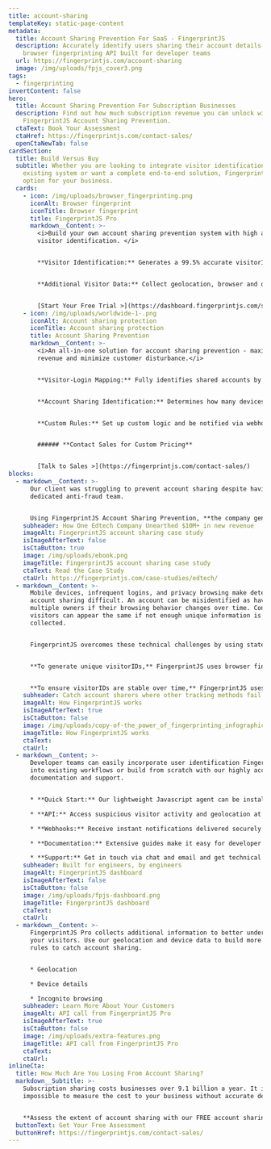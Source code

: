 ```yaml
---
title: account-sharing
templateKey: static-page-content
metadata:
  title: Account Sharing Prevention For SaaS - FingerprintJS
  description: Accurately identify users sharing their account details with our
    browser fingerprinting API built for developer teams
  url: https://fingerprintjs.com/account-sharing
  image: /img/uploads/fpjs_cover3.png
tags:
  - fingerprinting
invertContent: false
hero:
  title: Account Sharing Prevention For Subscription Businesses
  description: Find out how much subscription revenue you can unlock with
    FingerprintJS Account Sharing Prevention.
  ctaText: Book Your Assessment
  ctaHref: https://fingerprintjs.com/contact-sales/
  openCtaNewTab: false
cardSection:
  title: Build Versus Buy
  subtitle: Whether you are looking to integrate visitor identification with your
    existing system or want a complete end-to-end solution, FingerprintJS has an
    option for your business.
  cards:
    - icon: /img/uploads/browser_fingerprinting.png
      iconAlt: Browser fingerprint
      iconTitle: Browser fingerprint
      title: FingerprintJS Pro
      markdown__Content: >-
        <i>Build your own account sharing prevention system with high accuracy
        visitor identification. </i>


        **Visitor Identification:** Generates a 99.5% accurate visitorID for each unique device that visits your website. VisitorIDs will need to be mapped to your logins and stored so you can identify shared accounts.


        **Additional Visitor Data:** Collect geolocation, browser and device details, and incognito mode detection for every visitor.


        [Start Your Free Trial >](https://dashboard.fingerprintjs.com/signup)
    - icon: /img/uploads/worldwide-1-.png
      iconAlt: Account sharing protection
      iconTitle: Account sharing protection
      title: Account Sharing Prevention
      markdown__Content: >-
        <i>An all-in-one solution for account sharing prevention - maximize
        revenue and minimize customer disturbance.</i>


        **Visitor-Login Mapping:** Fully identifies shared accounts by mapping our 99.5% accurate visitorIDs to your logins. 


        **Account Sharing Identification:** Determines how many devices and browsers are being used to access each login, and flags accounts being shared between multiple individuals.


        **Custom Rules:** Set up custom logic and be notified via webhook when rules are triggered.


        ###### **Contact Sales for Custom Pricing**


        [Talk to Sales >](https://fingerprintjs.com/contact-sales/)
blocks:
  - markdown__Content: >-
      Our client was struggling to prevent account sharing despite having a
      dedicated anti-fraud team.


      Using FingerprintJS Account Sharing Prevention, **the company generated $10M in new revenue over six months.** The key to their success was FingerprintJS’s accurate visitor identifier and easy-to-use APIs.
    subheader: How One Edtech Company Unearthed $10M+ in new revenue
    imageAlt: FingerprintJS account sharing case study
    isImageAfterText: false
    isCtaButton: true
    image: /img/uploads/ebook.png
    imageTitle: FingerprintJS account sharing case study
    ctaText: ​Read the Case Study
    ctaUrl: https://fingerprintjs.com/case-studies/edtech/
  - markdown__Content: >-
      Mobile devices, infrequent logins, and privacy browsing make detecting
      account sharing difficult. An account can be misidentified as having
      multiple owners if their browsing behavior changes over time. Conversely,
      visitors can appear the same if not enough unique information is
      collected.


      FingerprintJS overcomes these technical challenges by using state-of-the-art browser identification and machine learning techniques.


      **To generate unique visitorIDs,** FingerprintJS uses browser fingerprinting, cookies, and other technologies including server-side detection techniques. By combining many identification methods, FingerprintJS can reach a higher level of accuracy than any other solution.


      **To ensure visitorIDs are stable over time,** FingerprintJS uses fuzzy matching and other deduplication techniques. FingerprintJS Pro associates new browsing history with the correct visitorID even if some details about the visitor have changed.
    subheader: Catch account sharers where other tracking methods fail
    imageAlt: How FingerprintJS works
    isImageAfterText: true
    isCtaButton: false
    image: /img/uploads/copy-of-the_power_of_fingerprinting_infographic_1.png
    imageTitle: How FingerprintJS works
    ctaText: ​
    ctaUrl: ​
  - markdown__Content: >-
      Developer teams can easily incorporate user identification FingerprintJS
      into existing workflows or build from scratch with our highly accessible
      documentation and support.


      * **Quick Start:** Our lightweight Javascript agent can be installed in minutes. Create an account for free with no credit card required and start collecting visitorIDs immediately.

      * **API:** Access suspicious visitor activity and geolocation at lightspeed. 

      * **Webhooks:** Receive instant notifications delivered securely to your backend systems, ideal for building scalable and asynchronous processes.

      * **Documentation:** Extensive guides make it easy for developer teams to get up to speed with FingerprintJS, fast.

      * **Support:** Get in touch via chat and email and get technical help within 1 business day.
    subheader: Built for engineers, by engineers
    imageAlt: FingerprintJS dashboard
    isImageAfterText: false
    isCtaButton: false
    image: /img/uploads/fpjs-dashboard.png
    imageTitle: FingerprintJS dashboard
    ctaText: ​
    ctaUrl: ​
  - markdown__Content: >-
      FingerprintJS Pro collects additional information to better understand
      your visitors. Use our geolocation and device data to build more targeted
      rules to catch account sharing.


      * Geolocation

      * Device details 

      * Incognito browsing
    subheader: Learn More About Your Customers
    imageAlt: API call from FingerprintJS Pro
    isImageAfterText: true
    isCtaButton: false
    image: /img/uploads/extra-features.png
    imageTitle: API call from FingerprintJS Pro
    ctaText: ​
    ctaUrl: ​
inlineCta:
  title: How Much Are You Losing From Account Sharing?
  markdown__Subtitle: >-
    Subscription sharing costs businesses over 9.1 billion a year. It is
    impossible to measure the cost to your business without accurate detection.


    **Assess the extent of account sharing with our FREE account sharing assessment.** We will work with your team to set up a trial of FingerprintJS Account Sharing Prevention and estimate the potential revenue increase for your business.
  buttonText: Get Your Free Assessment
  buttonHref: https://fingerprintjs.com/contact-sales/
---
```

